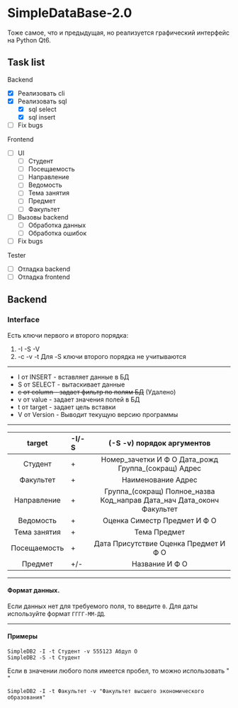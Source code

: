 # SimpleDataBase-2.0
Тоже самое, что и предыдущая, но реализуется графический интерфейс на Python Qt6.

## Task list
Backend
- [X] Реализовать cli
- [X] Реализовать sql
    - [X] sql select
    - [X] sql insert
- [ ] Fix bugs

Frontend
- [ ] UI
    - [ ] Студент
    - [ ] Посещаемость
    - [ ] Направление
    - [ ] Ведомость
    - [ ] Тема занятия
    - [ ] Предмет
    - [ ] Факультет
- [ ] Вызовы backend
    - [ ] Обработка данных
    - [ ] Обработка ошибок
- [ ] Fix bugs

Tester
- [ ] Отладка backend
- [ ] Отладка frontend

## Backend
### Interface
Есть ключи первого и второго порядка:
1. -I -S -V
2. -c -v -t 
Для -S ключи второго порядка не учитываются
____
- I от INSERT - вставляет данные в БД
- S от SELECT - вытаскивает данные
- ~~c от column - задает фильтр по полям БД~~ (Удалено)
- v от value  - задает значения полей в БД
- t от target - задает цель вставки
- V от Version - Выводит текущую версию программы
____
| target | -I/-S | (-S -v) порядок аргументов |
|:----:|:----|:----:|
| Студент | + | Номер_зачетки И Ф О Дата_рожд Группа_(сокращ) Адрес|
| Факультет | + | Наименование Адрес |
| Направление | + | Группа_(сокращ) Полное_назва Код_направ Дата_нач Дата_оконч Факультет |
| Ведомость | + | Оценка Симестр Предмет И Ф О |
| Тема занятия | + | Тема Предмет |
| Посещаемость | + | Дата Присутствие Оценка Предмет И Ф О |
| Предмет | +/- | Название И Ф О |
____
#### Формат данных.
Если данных нет для требуемого поля, то введите `0`.
Для даты используйте формат `ГГГГ-ММ-ДД`.
____
#### Примеры
```
SimpleDB2 -I -t Студент -v 555123 Абдул О
SimpleDB2 -S -t Студент
```
Если в значении любого поля имеется пробел, то можно использовать " "
```
SimpleDB2 -I -t Факультет -v "Факультет высшего экономического образования"
```
